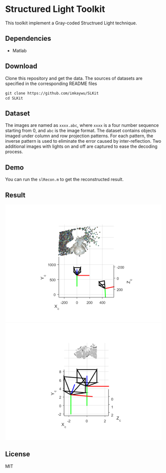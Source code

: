 # Structured Light Toolkit

This toolkit implement a Gray-coded Structrued Light technique.

## Dependencies
- Matlab

## Download
Clone this repository and get the data. The sources of datasets are specified in the corresponding README files

```
git clone https://github.com/imkaywu/SLKit
cd SLKit
```

## Dataset
The images are named as `xxxx.abc`, where `xxxx` is a four number sequence starting from 0, and `abc` is the image format. The dataset contains objects imaged under column and row projection patterns. For each pattern, the inverse pattern is used to eliminate the error caused by inter-reflection. Two additional images with lights on and off are captured to ease the decoding process.

## Demo
You can run the `slRecon.m` to get the reconstructed result.

## Result
![man](doc/man.png)
![beethovan](doc/beethovan.png)

## License
MIT